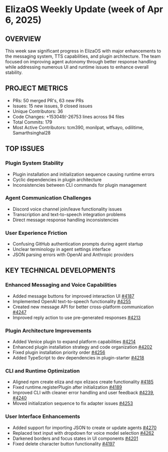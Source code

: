 # ElizaOS Weekly Update (week of Apr 6, 2025)

## OVERVIEW
This week saw significant progress in ElizaOS with major enhancements to the messaging system, TTS capabilities, and plugin architecture. The team focused on improving agent autonomy through better response handling while addressing numerous UI and runtime issues to enhance overall stability.

## PROJECT METRICS
- PRs: 50 merged PR's, 63 new PRs
- Issues: 15 new issues, 9 closed issues
- Unique Contributors: 36
- Code Changes: +153049/-26753 lines across 94 files
- Total Commits: 179
- Most Active Contributors: tcm390, monilpat, wtfsayo, odilitime, Samarthsinghal28

## TOP ISSUES

### Plugin System Stability
- Plugin installation and initialization sequence causing runtime errors
- Cyclic dependencies in plugin architecture
- Inconsistencies between CLI commands for plugin management

### Agent Communication Challenges
- Discord voice channel join/leave functionality issues
- Transcription and text-to-speech integration problems
- Direct message response handling inconsistencies

### User Experience Friction
- Confusing GitHub authentication prompts during agent startup
- Unclear terminology in agent settings interface
- JSON parsing errors with OpenAI and Anthropic providers

## KEY TECHNICAL DEVELOPMENTS

### Enhanced Messaging and Voice Capabilities
- Added message buttons for improved interaction UI [#4187](https://github.com/elizaos/eliza/pull/4187)
- Implemented OpenAI text-to-speech functionality [#4255](https://github.com/elizaos/eliza/pull/4255)
- Created new message API for better cross-platform communication [#4247](https://github.com/elizaos/eliza/pull/4247)
- Improved reply action to use pre-generated responses [#4213](https://github.com/elizaos/eliza/pull/4213)

### Plugin Architecture Improvements
- Added Venice plugin to expand platform capabilities [#4214](https://github.com/elizaos/eliza/pull/4214)
- Enhanced plugin installation strategy and code organization [#4202](https://github.com/elizaos/eliza/pull/4202)
- Fixed plugin installation priority order [#4256](https://github.com/elizaos/eliza/pull/4256)
- Added TypeScript to dev dependencies in plugin-starter [#4218](https://github.com/elizaos/eliza/pull/4218)

### CLI and Runtime Optimization
- Aligned npm create eliza and npx elizaos create functionality [#4185](https://github.com/elizaos/eliza/pull/4185)
- Fixed runtime.registerPlugin after initialization [#4189](https://github.com/elizaos/eliza/pull/4189)
- Improved CLI with cleaner error handling and user feedback [#4239](https://github.com/elizaos/eliza/pull/4239), [#4240](https://github.com/elizaos/eliza/pull/4240)
- Moved initialization sequence to fix adapter issues [#4253](https://github.com/elizaos/eliza/pull/4253)

### User Interface Enhancements
- Added support for importing JSON to create or update agents [#4270](https://github.com/elizaos/eliza/pull/4270)
- Replaced text input with dropdown for voice model selection [#4262](https://github.com/elizaos/eliza/pull/4262)
- Darkened borders and focus states in UI components [#4201](https://github.com/elizaos/eliza/pull/4201)
- Fixed delete character button functionality [#4197](https://github.com/elizaos/eliza/pull/4197)